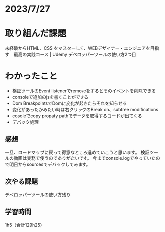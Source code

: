 # 2023/7/27
# 取り組んだ課題
未経験からHTML、CSS をマスターして、WEBデザイナー・エンジニアを目指す　最高の実践コース | Udemy
デベロッパーツールの使い方2つ目

# わかったこと
* 検証ツールのEvent listenerでremoveをするとそのイベントを削除できる
* consoleで追加のjsを書くことができる
* Dom BreakpointsでDomに変化が起きたらそれを知らせる
* 変化があったかみたい時は右クリックのBreak on、subtree modifications
* cosoleでcopy propaty pathでデータを取得するコードが出てくる
* デバック処理　

## 感想
一旦、ロードマップに戻って得意なところ進めていこうと思います。
検証ツールの動画は実務で使うのでありがたいです。
今までconsole.logでやっていたので明日からsourcesでデバックしてみます。


## 次やる課題
デベロッパーツールの使い方残り

## 学習時間
1h5（合計129h25）
